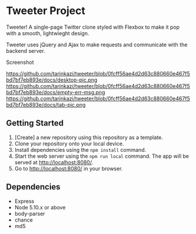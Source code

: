 # Tweeter Project

Tweeter! A single-page Twitter clone styled with Flexbox to make it pop with a smooth, lightwieght design.

Tweeter uses jQuery and Ajax to make requests and communicate with the backend server.

Screenshot

https://github.com/tarinkazi/tweeter/blob/0fcff56ae4d2d63c880660e467f5bd7bf7eb893e/docs/desktop-pic.png
https://github.com/tarinkazi/tweeter/blob/0fcff56ae4d2d63c880660e467f5bd7bf7eb893e/docs/empty-err-msg.png
https://github.com/tarinkazi/tweeter/blob/0fcff56ae4d2d63c880660e467f5bd7bf7eb893e/docs/tab-pic.png

## Getting Started

1. [Create] a new repository using this repository as a template.
2. Clone your repository onto your local device.
3. Install dependencies using the `npm install` command.
3. Start the web server using the `npm run local` command. The app will be served at <http://localhost:8080/>.
4. Go to <http://localhost:8080/> in your browser.

## Dependencies

- Express
- Node 5.10.x or above
- body-parser
- chance
- md5


